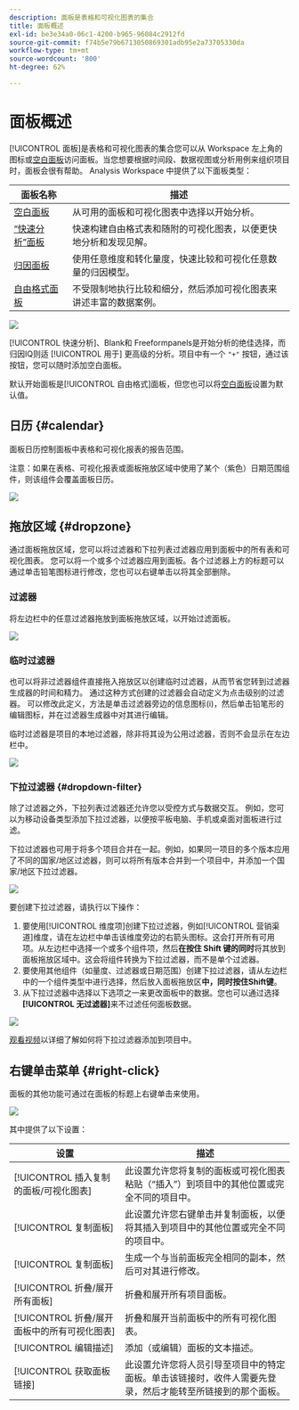 ```yaml
---
description: 面板是表格和可视化图表的集合
title: 面板概述
exl-id: be3e34a0-06c1-4200-b965-96084c2912fd
source-git-commit: f74b5e79b6713050869301adb95e2a73705330da
workflow-type: tm+mt
source-wordcount: '800'
ht-degree: 62%

---
```


# 面板概述

[!UICONTROL 面板]是表格和可视化图表的集合您可以从 Workspace 左上角的图标或[空白面板](/help/analysis-workspace/c-panels/blank-panel.md)访问面板。当您想要根据时间段、数据视图或分析用例来组织项目时，面板会很有帮助。 Analysis Workspace 中提供了以下面板类型：

| 面板名称 | 描述 |
| --- | --- |
| [空白面板](/help/analysis-workspace/c-panels/blank-panel.md) | 从可用的面板和可视化图表中选择以开始分析。 |
| [“快速分析”面板](quickinsight.md) | 快速构建自由格式表和随附的可视化图表，以便更快地分析和发现见解。 |
| [归因面板](attribution.md) | 使用任意维度和转化量度，快速比较和可视化任意数量的归因模型。 |
| [自由格式面板](freeform-panel.md) | 不受限制地执行比较和细分，然后添加可视化图表来讲述丰富的数据案例。 |

![](assets/panel-overview.png)

[!UICONTROL 快速分析]、Blank和    Freeformpanels是开始分析的绝佳选择，而归因IQ则适 [!UICONTROL 用于] 更高级的分析。项目中有一个 `"+"` 按钮，通过该按钮，您可以随时添加空白面板。

默认开始面板是[!UICONTROL 自由格式]面板，但您也可以将[空白面板](/help/analysis-workspace/c-panels/blank-panel.md)设置为默认值。

## 日历 {#calendar}

面板日历控制面板中表格和可视化报表的报告范围。

注意：如果在表格、可视化报表或面板拖放区域中使用了某个（紫色）日期范围组件，则该组件会覆盖面板日历。

![](assets/panel-calendar.png)

## 拖放区域 {#dropzone}

通过面板拖放区域，您可以将过滤器和下拉列表过滤器应用到面板中的所有表和可视化图表。 您可以将一个或多个过滤器应用到面板。各个过滤器上方的标题可以通过单击铅笔图标进行修改，您也可以右键单击以将其全部删除。

### 过滤器

将左边栏中的任意过滤器拖放到面板拖放区域，以开始过滤面板。

![](assets/segment-filter.png)

### 临时过滤器

也可以将非过滤器组件直接拖入拖放区以创建临时过滤器，从而节省您转到过滤器生成器的时间和精力。 通过这种方式创建的过滤器会自动定义为点击级别的过滤器。 可以修改此定义，方法是单击过滤器旁边的信息图标(i)，然后单击铅笔形的编辑图标，并在过滤器生成器中对其进行编辑。

临时过滤器是项目的本地过滤器，除非将其设为公用过滤器，否则不会显示在左边栏中。

![](assets/adhoc-segment-filter.png)

### 下拉过滤器 {#dropdown-filter}

除了过滤器之外，下拉列表过滤器还允许您以受控方式与数据交互。 例如，您可以为移动设备类型添加下拉过滤器，以便按平板电脑、手机或桌面对面板进行过滤。

下拉过滤器也可用于将多个项目合并在一起。例如，如果同一项目的多个版本应用了不同的国家/地区过滤器，则可以将所有版本合并到一个项目中，并添加一个国家/地区下拉过滤器。

![](assets/dropdown-filter-intro.png)

要创建下拉过滤器，请执行以下操作：

1. 要使用[!UICONTROL 维度项]创建下拉过滤器，例如[!UICONTROL 营销渠道]维度，请在左边栏中单击该维度旁边的右箭头图标。这会打开所有可用项。从左边栏中选择一个或多个组件项，然后&#x200B;**在按住 Shift 键的同时**&#x200B;将其放到面板拖放区域中。这会将组件转换为下拉过滤器，而不是单个过滤器。
1. 要使用其他组件（如量度、过滤器或日期范围）创建下拉过滤器，请从左边栏中的一个组件类型中进行选择，然后放入面板拖放区&#x200B;**中，同时按住Shift键**。
1. 从下拉过滤器中选择以下选项之一来更改面板中的数据。您也可以通过选择&#x200B;**[!UICONTROL 无过滤器]**&#x200B;来不过滤任何面板数据。

![](assets/create-dropdown.png)

[观看视频](https://experienceleague.adobe.com/docs/analytics-learn/tutorials/analysis-workspace/using-panels/using-panels-to-organize-your-analysis-workspace-projects.html)以详细了解如何将下拉过滤器添加到项目中。

## 右键单击菜单 {#right-click}

面板的其他功能可通过在面板的标题上右键单击来使用。

![](assets/right-click-menu.png)

其中提供了以下设置：

| 设置 | 描述 |
| --- | --- |
| [!UICONTROL 插入复制的面板/可视化图表] | 此设置允许您将复制的面板或可视化图表粘贴（“插入”）到项目中的其他位置或完全不同的项目中。 |
| [!UICONTROL 复制面板] | 此设置允许您右键单击并复制面板，以便将其插入到项目中的其他位置或完全不同的项目中。 |
| [!UICONTROL 复制面板] | 生成一个与当前面板完全相同的副本，然后可对其进行修改。 |
| [!UICONTROL 折叠/展开所有面板] | 折叠和展开所有项目面板。 |
| [!UICONTROL 折叠/展开面板中的所有可视化图表] | 折叠和展开当前面板中的所有可视化图表。 |
| [!UICONTROL 编辑描述] | 添加（或编辑）面板的文本描述。 |
| [!UICONTROL 获取面板链接] | 此设置允许您将人员引导至项目中的特定面板。单击该链接时，收件人需要先登录，然后才能转至所链接到的那个面板。 |
